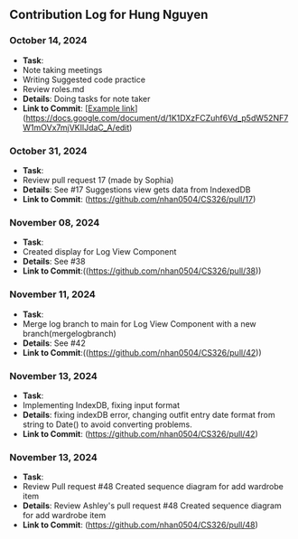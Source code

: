 ## Contribution Log for Hung Nguyen

### October 14, 2024
- **Task**:
- Note taking meetings
- Writing Suggested code practice
- Review roles.md
- **Details**: Doing tasks for note taker
- **Link to Commit**: [[Example link](https://github.com)](https://docs.google.com/document/d/1K1DXzFCZuhf6Vd_p5dW52NF7W1mOVx7mjVKIlJdaC_A/edit)

### October 31, 2024
- **Task**:
- Review pull request 17 (made by Sophia)
- **Details**: See #17 Suggestions view gets data from IndexedDB
- **Link to Commit**: (https://github.com/nhan0504/CS326/pull/17)

### November 08, 2024
- **Task**:
- Created display for Log View Component
- **Details**: See #38
- **Link to Commit**:((https://github.com/nhan0504/CS326/pull/38))

### November 11, 2024
- **Task**:
- Merge log branch to main for Log View Component with a new branch(mergelogbranch)
- **Details**: See #42
- **Link to Commit**:((https://github.com/nhan0504/CS326/pull/42))

### November 13, 2024
- **Task**:
- Implementing IndexDB, fixing input format
- **Details**: fixing indexDB error, changing outfit entry date format from string to Date() to avoid converting problems.
- **Link to Commit**: (https://github.com/nhan0504/CS326/pull/42)

### November 13, 2024
- **Task**:
- Review Pull request #48 Created sequence diagram for add wardrobe item
- **Details**: Review Ashley's pull request #48 Created sequence diagram for add wardrobe item
- **Link to Commit**: (https://github.com/nhan0504/CS326/pull/48)